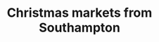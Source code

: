 ---
category: luxury
title: Christmas markets from Southampton
class: christmas-markets-from-southampton
cruiseline: Saga Ocean Cruises - Saga Sapphire
special-info: Over 50’s cruising with free door to door chauffeur service
price: 779
nights: 5
cruise-url: http://www.planetcruise.co.uk/saga-ocean-cruises/saga-sapphire/15-december-2016/106295?referrersiteid=970
---